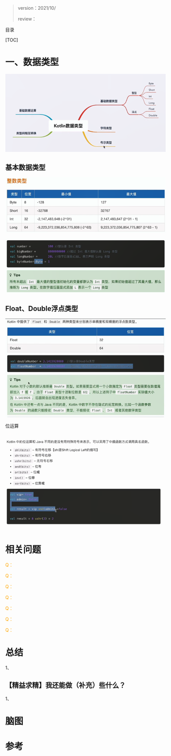 > version：2021/10/
>
> review：



目录

[TOC]



# 一、数据类型

![image-20211029223740328](images/image-20211029223740328.png)

## 基本数据类型

![image-20211029223954509](images/image-20211029223954509.png)

![image-20211029225930725](images/image-20211029225930725.png)

## Float、Double浮点类型

![image-20211029231205324](images/image-20211029231205324.png)



位运算

![image-20211029234720780](images/image-20211029234720780.png)





# 相关问题

<font color='orange'>Q：</font>



<font color='orange'>Q：</font>



<font color='orange'>Q：</font>



<font color='orange'>Q：</font>



<font color='orange'>Q：</font>



<font color='orange'>Q：</font>



<font color='orange'>Q：</font>



# 总结

1、

## 【精益求精】我还能做（补充）些什么？

1、



# 脑图



# 参考

